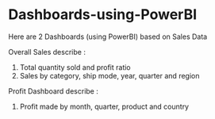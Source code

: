 # Dashboards-using-PowerBI
Here are 2 Dashboards (using PowerBI) based on Sales Data

Overall Sales describe : 

  1) Total quantity sold and profit ratio
  2) Sales by category, ship mode, year, quarter and region


Profit Dashboard describe :

   1) Profit made by month, quarter, product and country  
  
